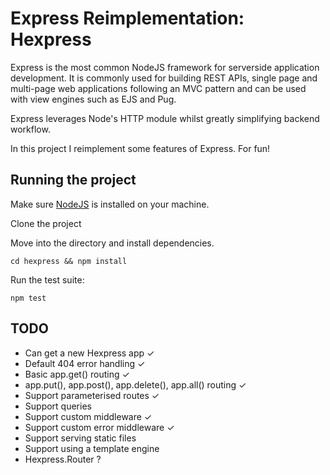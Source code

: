 # Express Reimplementation: Hexpress

Express is the most common NodeJS framework for serverside application development. It is commonly used for building REST APIs, single page and multi-page web applications following an MVC pattern and can be used with view engines such as EJS and Pug. 

Express leverages Node's HTTP module whilst greatly simplifying backend workflow.

In this project I reimplement some features of Express. For fun!

## Running the project

Make sure [NodeJS](https://docs.npmjs.com/getting-started/installing-node) is installed on your machine.

Clone the project

Move into the directory and install dependencies.

`cd hexpress && npm install`

Run the test suite:

`npm test`

## TODO

- Can get a new Hexpress app &#10003;
- Default 404 error handling &#10003;
- Basic app.get() routing &#10003;
- app.put(), app.post(), app.delete(), app.all() routing &#10003;
- Support parameterised routes &#10003;
- Support queries
- Support custom middleware &#10003;
- Support custom error middleware &#10003;
- Support serving static files
- Support using a template engine
- Hexpress.Router ?